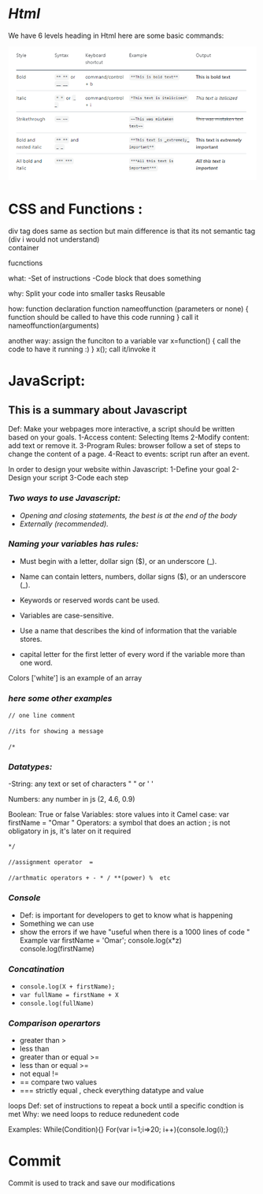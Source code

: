 
# ***Html***
We have 6 levels heading in Html 
here are some basic commands:

![html basic commands](html.PNG)

# CSS and Functions :

div tag does same as section but main difference is that its not semantic tag (div i would not understand)  
container 


fucnctions 

what:
-Set of instructions 
-Code block that does something 
 
why:
Split your code into smaller tasks 
Reusable 

how: 
function declaration 
function nameoffunction (parameters or none)
{
function should be called to have this code running 
}
call it 
nameoffunction(arguments)

another way:
assign the funciton to a variable 
var x=function()
{
call the code to have it running :) 
}
x(); 
call it/invoke it 

# JavaScript:

## This is a summary about Javascript  

Def: Make your webpages more interactive, a script should be written based on your goals.
1-Access content: Selecting Items
2-Modify content: add text or remove it.
3-Program Rules: browser follow a set of steps to change the content of a page.
4-React to events: script run after an event.

In order to design your website within Javascript: 
1-Define your goal
2-Design your script 
3-Code each step 

### ***Two ways to use Javascript:***
- *Opening and closing statements, the best is at the end of the body*
- *Externally (recommended).*

### ***Naming your variables has rules:***

- Must begin with a letter, dollar sign ($), or an underscore (_).
- Name can contain letters, numbers, dollar signs ($), or an underscore (_).

- Keywords or reserved words cant be used. 

- Variables are case-sensitive.
- Use a name that describes the kind of information that the variable stores.

- capital letter for the first letter of every word if the variable more than one word.

 Colors ['white'] is an example of an array 

### ***here some other examples*** 

    // one line comment

    //its for showing a message 

    /*

### ***Datatypes:*** 

-String: any text or set of characters " " or ' ' 

Numbers: any number in js (2, 4.6, 0.9) 

Boolean: True or false 
Variables: store values into it
Camel case:
var firstName = "Omar "
Operators: a symbol that does an action 
; is not obligatory in js, it's later on it required 

    */ 

    //assignment operator  =

    //arthmatic operators + - * / **(power) %  etc 

### ***Console***
- Def: is important for developers to get to know what is happening 
- Something we can use 
- show the errors if we have "useful when there is a 1000 lines of code " 
Example var firstName = 'Omar';
    console.log(x*z)
    console.log(firstName)

### ***Concatination*** 

- `console.log(X + firstName);`
- `var fullName = firstName + X`
- `console.log(fullName)`

### ***Comparison operartors*** 
- greater than > 
- less than
- greater than or equal >=
- less than or equal >= 
- not equal !=
- == compare two values 
- === strictly equal , check everything datatype and value

loops 
Def: set of instructions to repeat a bock until a specific condtion is met 
Why: we need loops to reduce redunedent code 

Examples: 
While(Condition){}
For(var i=1;i=>20; i++){console.log(i);}


# Commit 
Commit is used to track and save our modifications 
